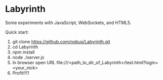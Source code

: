 # Labyrinth
Some experiments with JavaScript, WebSockets, and HTML5.

Quick start:
1. git clone https://github.com/nobus/Labyrinth.git
2. cd Labyrinth
3. npm install
4. node ./server.js
5. In browser open URL file:///<path_to_dir_of_Labyrinth>/test.html?login=<your_nick>
6. Profit!!!1
